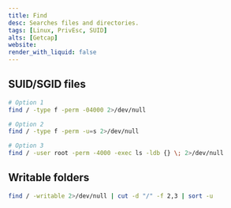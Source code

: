```yaml
---
title: Find
desc: Searches files and directories.
tags: [Linux, PrivEsc, SUID]
alts: [Getcap]
website:
render_with_liquid: false
---
```


## SUID/SGID files

```sh
# Option 1
find / -type f -perm -04000 2>/dev/null

# Option 2
find / -type f -perm -u=s 2>/dev/null

# Option 3
find / -user root -perm -4000 -exec ls -ldb {} \; 2>/dev/null
```

## Writable folders

```sh
find / -writable 2>/dev/null | cut -d "/" -f 2,3 | sort -u
```